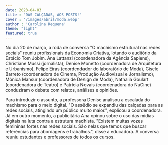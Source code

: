 ```yaml
---
date: 2023-04-03
title : "DAS CALÇADAS, AOS POSTS!"
cover : '/images/abril/moda.webp'
author : 'Carolina Requena'
theme: "light"
featured: true
---
```

No dia 20 de março, a roda de conversa "O machismo estrutural nas redes sociais" reuniu profissionais da Economia Criativa, lotando o auditório da Estácio Tom Jobim. Ana Lattanzi (coordenadora da Agência Sapiens), Christiane Mussi (jornalista), Denise Monetto (coordenadora  de Arquitetura e Urbanismo), Felipe Eiras (coordendador do laboratório de Moda), Gisele Barreto (coordenadora de Cinema, Produção Audiovisual e Jornalismo), Mônica Mansur (coordenadora de Design de Moda), Nathalia Goulart (coordenadora de Teatro) e Patrícia Novais (coordenadora do NuCine) conduziram o debate com relatos, análises e opiniões.

Para introduzir o assunto, a professora Denise analisou a escalada do machismo para o meio digital. "O assédio se expandiu das calçadas para as redes sociais, atingindo um público muito maior.", explicou a coordenadora. Já em outro momento, a publicitária Ana opinou sobre o uso das mídias digitais na luta contra a estrutura machista. "Existem muitas vozes femininas fortes nas redes sociais. São nelas que temos que buscar referências para abordagens e trabalhos.", disse a educadora. A conversa reuniu estudantes e professores de todos os cursos.